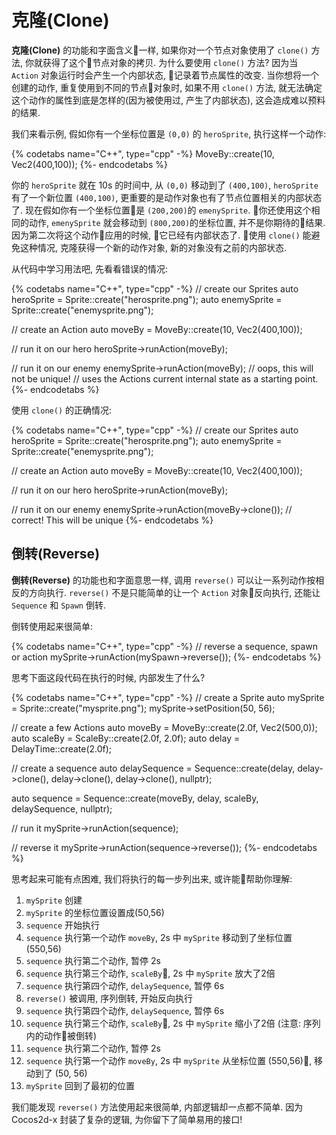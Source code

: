 # 克隆(Clone)

__克隆(Clone)__ 的功能和字面含义一样, 如果你对一个节点对象使用了 `clone()` 方法, 你就获得了这个节点对象的拷贝. 为什么要使用 `clone()` 方法? 因为当 `Action` 对象运行时会产生一个内部状态, 记录着节点属性的改变. 当你想将一个创建的动作, 重复使用到不同的节点对象时, 如果不用 `clone()` 方法, 就无法确定这个动作的属性到底是怎样的(因为被使用过, 产生了内部状态), 这会造成难以预料的结果.

我们来看示例, 假如你有一个坐标位置是 `(0,0)` 的 `heroSprite`, 执行这样一个动作:

{% codetabs name="C++", type="cpp" -%}
MoveBy::create(10, Vec2(400,100));
{%- endcodetabs %}

你的 `heroSprite` 就在 10s 的时间中, 从 `(0,0)` 移动到了 `(400,100)`, `heroSprite` 有了一个新位置 `(400,100)`, 更重要的是动作对象也有了节点位置相关的内部状态了. 现在假如你有一个坐标位置是 `(200,200)`的 `emenySprite`. 你还使用这个相同的动作, `emenySprite` 就会移动到 `(800,200)`的坐标位置, 并不是你期待的结果. 因为第二次将这个动作应用的时候, 它已经有内部状态了. 使用 `clone()` 能避免这种情况, 克隆获得一个新的动作对象, 新的对象没有之前的内部状态.

从代码中学习用法吧, 先看看错误的情况:

{% codetabs name="C++", type="cpp" -%}
// create our Sprites
auto heroSprite = Sprite::create("herosprite.png");
auto enemySprite = Sprite::create("enemysprite.png");

// create an Action
auto moveBy = MoveBy::create(10, Vec2(400,100));

// run it on our hero
heroSprite->runAction(moveBy);

// run it on our enemy
enemySprite->runAction(moveBy); // oops, this will not be unique!
// uses the Actions current internal state as a starting point.
{%- endcodetabs %}

使用 `clone()` 的正确情况:

{% codetabs name="C++", type="cpp" -%}
// create our Sprites
auto heroSprite = Sprite::create("herosprite.png");
auto enemySprite = Sprite::create("enemysprite.png");

// create an Action
auto moveBy = MoveBy::create(10, Vec2(400,100));

// run it on our hero
heroSprite->runAction(moveBy);

// run it on our enemy
enemySprite->runAction(moveBy->clone()); // correct! This will be unique
{%- endcodetabs %}

## 倒转(Reverse)

__倒转(Reverse)__ 的功能也和字面意思一样, 调用 `reverse()` 可以让一系列动作按相反的方向执行. `reverse()` 不是只能简单的让一个 `Action` 对象反向执行, 还能让 `Sequence` 和
`Spawn` 倒转.

倒转使用起来很简单:

{% codetabs name="C++", type="cpp" -%}
// reverse a sequence, spawn or action
mySprite->runAction(mySpawn->reverse());
{%- endcodetabs %}

思考下面这段代码在执行的时候, 内部发生了什么?

{% codetabs name="C++", type="cpp" -%}
// create a Sprite
auto mySprite = Sprite::create("mysprite.png");
mySprite->setPosition(50, 56);

// create a few Actions
auto moveBy = MoveBy::create(2.0f, Vec2(500,0));
auto scaleBy = ScaleBy::create(2.0f, 2.0f);
auto delay = DelayTime::create(2.0f);

// create a sequence
auto delaySequence = Sequence::create(delay, delay->clone(), delay->clone(),
delay->clone(), nullptr);

auto sequence = Sequence::create(moveBy, delay, scaleBy, delaySequence, nullptr);

// run it
mySprite->runAction(sequence);

// reverse it
mySprite->runAction(sequence->reverse());
{%- endcodetabs %}

思考起来可能有点困难, 我们将执行的每一步列出来, 或许能帮助你理解:

1. `mySprite` 创建
1. `mySprite` 的坐标位置设置成(50,56)
1. `sequence` 开始执行
1. `sequence` 执行第一个动作 `moveBy`, 2s 中 `mySprite` 移动到了坐标位置(550,56)
1. `sequence` 执行第二个动作,  暂停 2s
1. `sequence` 执行第三个动作, `scaleBy`, 2s 中 `mySprite` 放大了2倍
1. `sequence` 执行第四个动作, `delaySequence`, 暂停 6s
1. `reverse()` 被调用, 序列倒转, 开始反向执行
1. `sequence` 执行第四个动作, `delaySequence`, 暂停 6s
1. `sequence` 执行第三个动作, `scaleBy`, 2s 中 `mySprite` 缩小了2倍 (注意: 序列内的动作被倒转)
1. `sequence` 执行第二个动作,  暂停 2s
1. `sequence` 执行第一个动作 `moveBy`, 2s 中 `mySprite` 从坐标位置 (550,56), 移动到了 (50, 56)
1. `mySprite` 回到了最初的位置

我们能发现 `reverse()` 方法使用起来很简单, 内部逻辑却一点都不简单. 因为 Cocos2d-x 封装了复杂的逻辑, 为你留下了简单易用的接口!
